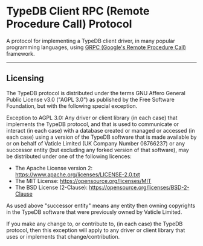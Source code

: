 # TypeDB Client RPC (Remote Procedure Call) Protocol

A protocol for implementing a TypeDB client driver, in many popular programming languages, using [GRPC (Google's Remote Procedure Call)](https://grpc.io) framework.

---

## Licensing

The TypeDB protocol is distributed under the terms GNU Affero General Public License v3.0 ("AGPL 3.0") as published by the Free Software Foundation, but with the following special exception.

Exception to AGPL 3.0: Any driver or client library (in each case) that implements the TypeDB protocol, and that is used to communicate or interact (in each case) with a database created or managed or accessed (in each case) using a version of the TypeDB software that is made available by or on behalf of Vaticle Limited (UK Company Number 08766237) or any successor entity (but excluding any forked version of that software), may be distributed under one of the following licences:

- The Apache License version 2: https://www.apache.org/licenses/LICENSE-2.0.txt
- The MIT License: https://opensource.org/licenses/MIT
- The BSD License (2-Clause): https://opensource.org/licenses/BSD-2-Clause

As used above "successor entity" means any entity then owning copyrights in the TypeDB software that were previously owned by Vaticle Limited.

If you make any change to, or contribute to, (in each case) the TypeDB protocol, then this exception will apply to any driver or client library that uses or implements that change/contribution.
